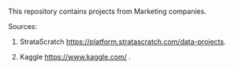 This repository contains projects from Marketing companies.

Sources: 

1. StrataScratch https://platform.stratascratch.com/data-projects.

2. Kaggle https://www.kaggle.com/ .
